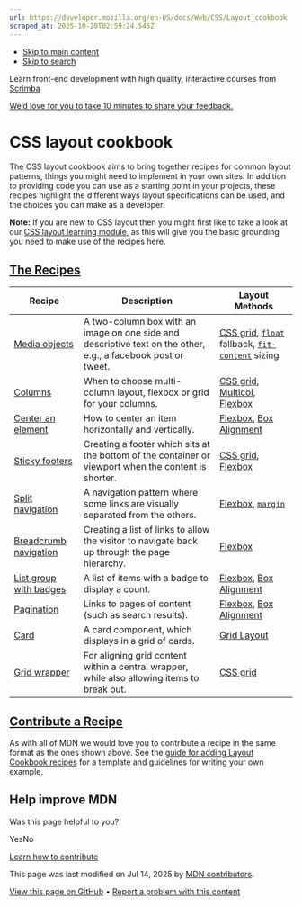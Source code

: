 ```yaml
---
url: https://developer.mozilla.org/en-US/docs/Web/CSS/Layout_cookbook
scraped_at: 2025-10-20T02:59:24.545Z
---
```


- [Skip to main content](https://developer.mozilla.org/en-US/docs/Web/CSS/Layout_cookbook#content)
- [Skip to search](https://developer.mozilla.org/en-US/docs/Web/CSS/Layout_cookbook#search)

Learn front-end development with high quality, interactive courses
from
[Scrimba](https://scrimba.com/learn/frontend?via=mdn)

[We’d love for you to take 10 minutes to share your feedback.](https://survey.alchemer.com/s3/8409929/MDN-Developer-Survey?referrer=%2Fen-US%2Fdocs%2FWeb%2FCSS%2FLayout_cookbook "Take survey (Opens in a new tab)")

# CSS layout cookbook

The CSS layout cookbook aims to bring together recipes for common layout patterns, things you might need to implement in your own sites. In addition to providing code you can use as a starting point in your projects, these recipes highlight the different ways layout specifications can be used, and the choices you can make as a developer.

**Note:**
If you are new to CSS layout then you might first like to take a look at our [CSS layout learning module](https://developer.mozilla.org/en-US/docs/Learn_web_development/Core/CSS_layout), as this will give you the basic grounding you need to make use of the recipes here.

## [The Recipes](https://developer.mozilla.org/en-US/docs/Web/CSS/Layout_cookbook\#the_recipes)

| Recipe | Description | Layout Methods |
| --- | --- | --- |
| [Media objects](https://developer.mozilla.org/en-US/docs/Web/CSS/Layout_cookbook/Media_objects) | A two-column box with an image on one side and descriptive text on the other, e.g., a facebook post or tweet. | [CSS grid](https://developer.mozilla.org/en-US/docs/Web/CSS/CSS_grid_layout), [`float`](https://developer.mozilla.org/en-US/docs/Web/CSS/float) fallback, [`fit-content`](https://developer.mozilla.org/en-US/docs/Web/CSS/fit-content) sizing |
| [Columns](https://developer.mozilla.org/en-US/docs/Web/CSS/Layout_cookbook/Column_layouts) | When to choose multi-column layout, flexbox or grid for your columns. | [CSS grid](https://developer.mozilla.org/en-US/docs/Web/CSS/CSS_grid_layout), [Multicol](https://developer.mozilla.org/en-US/docs/Web/CSS/CSS_multicol_layout), [Flexbox](https://developer.mozilla.org/en-US/docs/Web/CSS/CSS_flexible_box_layout) |
| [Center an element](https://developer.mozilla.org/en-US/docs/Web/CSS/Layout_cookbook/Center_an_element) | How to center an item horizontally and vertically. | [Flexbox](https://developer.mozilla.org/en-US/docs/Web/CSS/CSS_flexible_box_layout), [Box Alignment](https://developer.mozilla.org/en-US/docs/Web/CSS/CSS_box_alignment) |
| [Sticky footers](https://developer.mozilla.org/en-US/docs/Web/CSS/Layout_cookbook/Sticky_footers) | Creating a footer which sits at the bottom of the container or viewport when the content is shorter. | [CSS grid](https://developer.mozilla.org/en-US/docs/Web/CSS/CSS_grid_layout), [Flexbox](https://developer.mozilla.org/en-US/docs/Web/CSS/CSS_flexible_box_layout) |
| [Split navigation](https://developer.mozilla.org/en-US/docs/Web/CSS/Layout_cookbook/Split_Navigation) | A navigation pattern where some links are visually separated from the others. | [Flexbox](https://developer.mozilla.org/en-US/docs/Web/CSS/CSS_flexible_box_layout), [`margin`](https://developer.mozilla.org/en-US/docs/Web/CSS/margin) |
| [Breadcrumb navigation](https://developer.mozilla.org/en-US/docs/Web/CSS/Layout_cookbook/Breadcrumb_Navigation) | Creating a list of links to allow the visitor to navigate back up through the page hierarchy. | [Flexbox](https://developer.mozilla.org/en-US/docs/Web/CSS/CSS_flexible_box_layout) |
| [List group with badges](https://developer.mozilla.org/en-US/docs/Web/CSS/Layout_cookbook/List_group_with_badges) | A list of items with a badge to display a count. | [Flexbox](https://developer.mozilla.org/en-US/docs/Web/CSS/CSS_flexible_box_layout), [Box Alignment](https://developer.mozilla.org/en-US/docs/Web/CSS/CSS_box_alignment) |
| [Pagination](https://developer.mozilla.org/en-US/docs/Web/CSS/Layout_cookbook/Pagination) | Links to pages of content (such as search results). | [Flexbox](https://developer.mozilla.org/en-US/docs/Web/CSS/CSS_flexible_box_layout), [Box Alignment](https://developer.mozilla.org/en-US/docs/Web/CSS/CSS_box_alignment) |
| [Card](https://developer.mozilla.org/en-US/docs/Web/CSS/Layout_cookbook/Card) | A card component, which displays in a grid of cards. | [Grid Layout](https://developer.mozilla.org/en-US/docs/Web/CSS/CSS_grid_layout) |
| [Grid wrapper](https://developer.mozilla.org/en-US/docs/Web/CSS/Layout_cookbook/Grid_wrapper) | For aligning grid content within a central wrapper, while also allowing items to break out. | [CSS grid](https://developer.mozilla.org/en-US/docs/Web/CSS/CSS_grid_layout) |

## [Contribute a Recipe](https://developer.mozilla.org/en-US/docs/Web/CSS/Layout_cookbook\#contribute_a_recipe)

As with all of MDN we would love you to contribute a recipe in the same format as the ones shown above. See the [guide for adding Layout Cookbook recipes](https://developer.mozilla.org/en-US/docs/Web/CSS/Layout_cookbook/Contribute_a_recipe) for a template and guidelines for writing your own example.

## Help improve MDN

Was this page helpful to you?

YesNo

[Learn how to contribute](https://developer.mozilla.org/en-US/docs/MDN/Community/Getting_started)

This page was last modified on ⁨Jul 14, 2025⁩ by [MDN contributors](https://developer.mozilla.org/en-US/docs/Web/CSS/Layout_cookbook/contributors.txt).


[View this page on GitHub](https://github.com/mdn/content/blob/main/files/en-us/web/css/layout_cookbook/index.md?plain=1 "Folder: ⁨en-us/web/css/layout_cookbook⁩ (Opens in a new tab)") • [Report a problem with this content](https://github.com/mdn/content/issues/new?template=page-report.yml&mdn-url=https%3A%2F%2Fdeveloper.mozilla.org%2Fen-US%2Fdocs%2FWeb%2FCSS%2FLayout_cookbook&metadata=%3C%21--+Do+not+make+changes+below+this+line+--%3E%0A%3Cdetails%3E%0A%3Csummary%3EPage+report+details%3C%2Fsummary%3E%0A%0A*+Folder%3A+%60en-us%2Fweb%2Fcss%2Flayout_cookbook%60%0A*+MDN+URL%3A+https%3A%2F%2Fdeveloper.mozilla.org%2Fen-US%2Fdocs%2FWeb%2FCSS%2FLayout_cookbook%0A*+GitHub+URL%3A+https%3A%2F%2Fgithub.com%2Fmdn%2Fcontent%2Fblob%2Fmain%2Ffiles%2Fen-us%2Fweb%2Fcss%2Flayout_cookbook%2Findex.md%0A*+Last+commit%3A+https%3A%2F%2Fgithub.com%2Fmdn%2Fcontent%2Fcommit%2F0cc9980e3b21c83d1800a428bc402ae1865326b2%0A*+Document+last+modified%3A+2025-07-14T14%3A43%3A58.000Z%0A%0A%3C%2Fdetails%3E "This will take you to GitHub to file a new issue.")